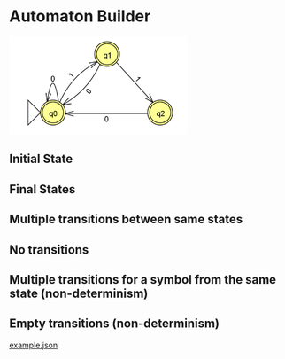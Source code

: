 # Automaton Builder


<!-- ## ABDLang

ABDLang (Automaton Builder Description Language) is a language to describe the automatons very inspired on DOT Language. -->

![](./example.png)

## Initial State
## Final States
## Multiple transitions between same states
## No transitions
## Multiple transitions for a symbol from the same state (non-determinism)
## Empty transitions (non-determinism)

[example.json](./example.json)
